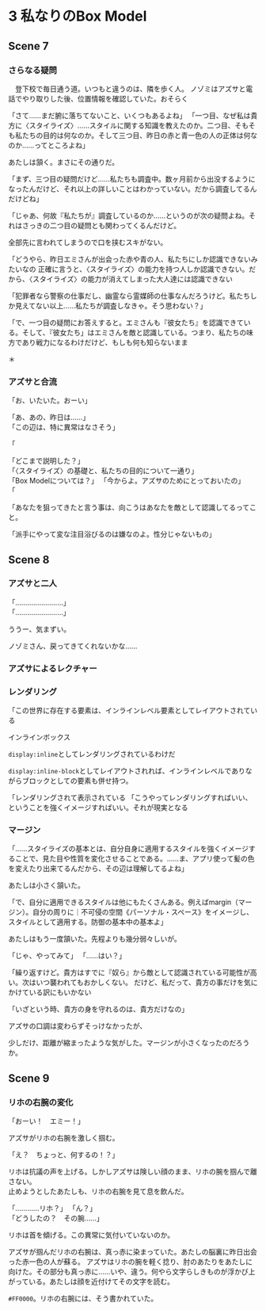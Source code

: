 # 3 私なりのBox Model

## Scene 7
### さらなる疑問
　登下校で毎日通う道。いつもと違うのは、隣を歩く人。
ノゾミはアズサと電話でやり取りした後、位置情報を確認していた。おそらく

「さて……まだ腑に落ちてないこと、いくつもあるよね」
「一つ目、なぜ私は貴方に〈スタイライズ〉……スタイルに関する知識を教えたのか。二つ目、そもそも私たちの目的は何なのか。そして三つ目、昨日の赤と青一色の人の正体は何なのか……ってところよね」

あたしは頷く。まさにその通りだ。

「まず、三つ目の疑問だけど……私たちも調査中。数ヶ月前から出没するようになったんだけど、それ以上の詳しいことはわかっていない。だから調査してるんだけどね」

「じゃあ、何故『私たちが』調査しているのか……というのが次の疑問よね。それはさっきの二つ目の疑問とも関わってくるんだけど。

全部先に言われてしまうので口を挟むスキがない。

「どうやら、昨日エミさんが出会った赤や青の人、私たちにしか認識できないみたいなの
正確に言うと、〈スタイライズ〉の能力を持つ人しか認識できない。だから、〈スタイライズ〉の能力が消えてしまった大人達には認識できない

「犯罪者なら警察の仕事だし、幽霊なら霊媒師の仕事なんだろうけど。私たちしか見えてない以上……私たちが調査しなきゃ。そう思わない？」

「で、一つ目の疑問にお答えすると。エミさんも『彼女たち』を認識できている。そして、『彼女たち」はエミさんを敵と認識している。つまり、私たちの味方であり戦力になるわけだけど、もしも何も知らないまま

＊
### アズサと合流
「お、いたいた。おーい」


「あ、あの、昨日は……」  
「この辺は、特に異常はなさそう」

「

「どこまで説明した？」  
「〈スタイライズ〉の基礎と、私たちの目的について一通り」  
「Box Modelについては？」
「今からよ。アズサのためにとっておいたの」  
「

「あなたを狙ってきたと言う事は、向こうはあなたを敵として認識してるってこと。


「派手にやって変な注目浴びるのは嫌なのよ。性分じゃないもの」



## Scene 8

### アズサと二人
「……………………」  
「……………………」  

ううー、気まずい。

ノゾミさん、戻ってきてくれないかな……

### アズサによるレクチャー

### レンダリング


「この世界に存在する要素は、インラインレベル要素としてレイアウトされている

インラインボックス

`display:inline`としてレンダリングされているわけだ

`display:inline-block`としてレイアウトされれば、インラインレベルでありながらブロックとしての要素も併せ持つ。


「レンダリングされて表示されている
「こうやってレンダリングすればいい、ということを強くイメージすればいい。それが現実となる


### マージン

「……スタイライズの基本とは、自分自身に適用するスタイルを強くイメージすることで、見た目や性質を変化させることである。……ま、アプリ使って髪の色を変えたり出来てるんだから、その辺は理解してるよね」
 
あたしは小さく頷いた。

「で、自分に適用できるスタイルは他にもたくさんある。例えばmargin（マージン）。自分の周りに｜不可侵の空間《パーソナル・スペース》をイメージし、スタイルとして適用する。防御の基本中の基本よ」

 あたしはもう一度頷いた。先程よりも幾分弱々しいが。

「じゃ、やってみて」
「……はい？」


「繰り返すけど。貴方はすでに『奴ら』から敵として認識されている可能性が高い。次はいつ襲われてもおかしくない。
だけど、私だって、貴方の事だけを気にかけている訳にもいかない

「いざという時、貴方の身を守れるのは、貴方だけなの」

アズサの口調は変わらずそっけなかったが、

少しだけ、距離が縮まったような気がした。マージンが小さくなったのだろうか。

## Scene 9
### リホの右腕の変化
「おーい！　エミー！」


アズサがリホの右腕を激しく掴む。

「え？　ちょっと、何するの！？」

リホは抗議の声を上げる。しかしアズサは険しい顔のまま、リホの腕を掴んで離さない。  
止めようとしたあたしも、リホの右腕を見て息を飲んだ。

「…………リホ？」
「ん？」  
「どうしたの？　その腕……」

リホは首を傾げる。この異常に気付いていないのか。

アズサが掴んだリホの右腕は、真っ赤に染まっていた。あたしの脳裏に昨日出会った赤一色の人が蘇る。
アズサはリホの腕を軽く捻り、肘のあたりをあたしに向けた。その部分も真っ赤に……いや、違う。何やら文字らしきものが浮かび上がっている。あたしは顔を近付けてその文字を読む。
  
`#FF0000`。リホの右腕には、そう書かれていた。

<!--stackedit_data:
eyJoaXN0b3J5IjpbLTEwNDQ5OTEzMDMsMTA4MjI1Mjk0MCw5Nz
kwNTg3MzgsMTQ3NzMwNzI2OCwtNjAzNzE2OTY4LC0xMzE2NDYw
NTQ0LDEyNzk1NTQyNzAsLTEwNjQxNDk5OTIsLTIwNTY4NDg0OD
EsMTY3NTk4MjE3MSwtMzg1MTM5OTU1LC0xNDk0NTQ5MDQ2LC0z
NDY1Mzk2MTgsLTI2ODgzOTk0OCwtMjkzMjI4Njc5LDMzMDQzMD
AyMl19
-->